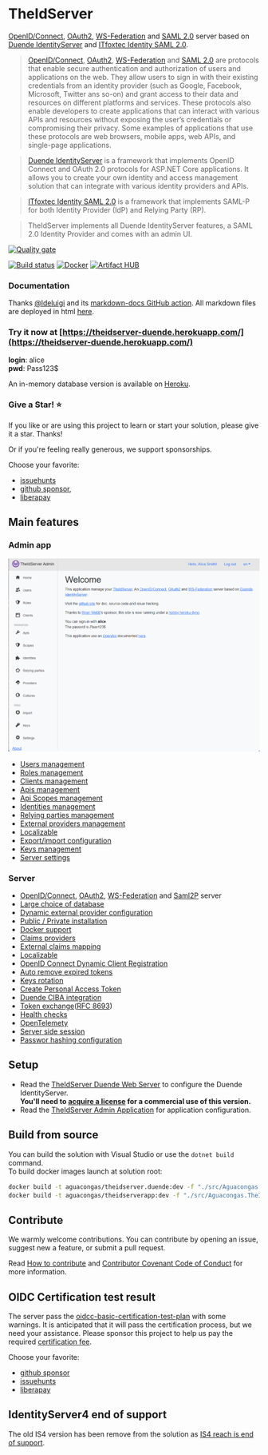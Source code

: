# TheIdServer

[OpenID/Connect](https://openid.net/connect/), [OAuth2](https://oauth.net/2/), [WS-Federation](https://docs.oasis-open.org/wsfed/federation/v1.2/os/ws-federation-1.2-spec-os.html) and [SAML 2.0](http://docs.oasis-open.org/security/saml/v2.0/sstc-saml-approved-errata-2.0.html) server based on [Duende IdentityServer](https://duendesoftware.com/products/identityserver) and [ITfoxtec Identity SAML 2.0](https://www.itfoxtec.com/IdentitySaml2).

> [OpenID/Connect](https://openid.net/connect/), [OAuth2](https://oauth.net/2/), [WS-Federation](https://docs.oasis-open.org/wsfed/federation/v1.2/os/ws-federation-1.2-spec-os.html) and [SAML 2.0](http://docs.oasis-open.org/security/saml/v2.0/sstc-saml-approved-errata-2.0.html) are protocols that enable secure authentication and authorization of users and applications on the web. They allow users to sign in with their existing credentials from an identity provider (such as Google, Facebook, Microsoft, Twitter ans so-on) and grant access to their data and resources on different platforms and services. These protocols also enable developers to create applications that can interact with various APIs and resources without exposing the user’s credentials or compromising their privacy. Some examples of applications that use these protocols are web browsers, mobile apps, web APIs, and single-page applications.

> [Duende IdentityServer](https://duendesoftware.com/products/identityserver) is a framework that implements OpenID Connect and OAuth 2.0 protocols for ASP.NET Core applications. It allows you to create your own identity and access management solution that can integrate with various identity providers and APIs.

> [ITfoxtec Identity SAML 2.0](https://www.itfoxtec.com/IdentitySaml2) is a framework that implements SAML-P for both Identity Provider (IdP) and Relying Party (RP).

> TheIdServer implements all Duende IdentityServer features, a SAML 2.0 Identity Provider and comes with an admin UI.

[![Quality gate](https://sonarcloud.io/api/project_badges/quality_gate?project=aguacongas_TheIdServer)](https://sonarcloud.io/dashboard?id=aguacongas_TheIdServer)

[![Build status](https://ci.appveyor.com/api/projects/status/hutfs4sy38fy9ca7?svg=true)](https://ci.appveyor.com/project/aguacongas/theidserver) [![Docker](https://github.com/Aguafrommars/TheIdServer/actions/workflows/docker.yml/badge.svg)](https://github.com/Aguafrommars/TheIdServer/actions/workflows/docker.yml) [![Artifact HUB](https://img.shields.io/endpoint?url=https://artifacthub.io/badge/repository/aguafrommars)](https://artifacthub.io/packages/search?repo=aguafrommars)

### Documentation

Thanks [@ldeluigi](https://github.com/ldeluigi) and its [markdown-docs GitHub action](https://github.com/ldeluigi/markdown-docs). All markdown files are deployed in html [here](https://aguafrommars.github.io/TheIdServer/).

### Try it now at [https://theidserver-duende.herokuapp.com/](https://theidserver-duende.herokuapp.com/)

**login**: alice  
**pwd**: Pass123$

An in-memory database version is available on [Heroku](https://www.heroku.com/).

### Give a Star! :star:

If you like or are using this project to learn or start your solution, please give it a star. Thanks!

Or if you're feeling really generous, we support sponsorships.

Choose your favorite:

* [issuehunts](https://issuehunt.io/r/Aguafrommars/TheIdServer/issues/170)
* [github sponsor](https://github.com/sponsors/aguacongas),
* [liberapay](https://liberapay.com/aguacongas)

## Main features

### Admin app
![home](https://raw.githubusercontent.com/Aguafrommars/TheIdServer/master/doc/assets/home.png)

* [Users management](https://github.com/Aguafrommars/TheIdServer/tree/master/doc/USER.md)
* [Roles management](https://github.com/Aguafrommars/TheIdServer/tree/master/doc/ROLE.md)
* [Clients management](https://github.com/Aguafrommars/TheIdServer/tree/master/doc/CLIENT.md)
* [Apis management](https://github.com/Aguafrommars/TheIdServer/tree/master/doc/API.md)
* [Api Scopes management](https://github.com/Aguafrommars/TheIdServer/tree/master/doc/SCOPE.md)
* [Identities management](https://github.com/Aguafrommars/TheIdServer/tree/master/doc/IDENTITY.md)
* [Relying parties management](https://github.com/Aguafrommars/TheIdServer/tree/master/doc/RELYING-PARTY.md)
* [External providers management](https://github.com/Aguafrommars/TheIdServer/tree/master/doc/PROVIDER.md)
* [Localizable](https://github.com/Aguafrommars/TheIdServer/tree/master/doc/LOCALIZATION.md)
* [Export/import configuration](https://github.com/Aguafrommars/TheIdServer/tree/master/doc/EXPORT_IMPORT.md)
* [Keys management](https://github.com/Aguafrommars/TheIdServer/tree/master/doc/KEYS.md)
* [Server settings](https://github.com/Aguafrommars/TheIdServer/tree/master/doc/SETTINGS.md)

### Server

* [OpenID/Connect](https://openid.net/connect/), [OAuth2](https://oauth.net/2/), [WS-Federation](https://docs.oasis-open.org/wsfed/federation/v1.2/os/ws-federation-1.2-spec-os.html) and [Saml2P](http://docs.oasis-open.org/security/saml/v2.0/sstc-saml-approved-errata-2.0.html) server
* [Large choice of database](https://github.com/Aguafrommars/TheIdServer/blob/master/doc/SERVER.md#using-entity-framework-core)
* [Dynamic external provider configuration](https://github.com/Aguafrommars/TheIdServer/tree/master/doc/SERVER.md#configure-the-provider-hub)
* [Public / Private installation](https://github.com/Aguafrommars/TheIdServer/tree/master/doc/SERVER.md#using-the-api)
* [Docker support](https://github.com/Aguafrommars/TheIdServer/tree/master/doc/SERVER.md#from-docker)
* [Claims providers](https://github.com/Aguafrommars/TheIdServer/tree/master/doc/CLAIMS_PROVIDER.md)
* [External claims mapping](https://github.com/Aguafrommars/TheIdServer/tree/master/doc/EXTERNAL_CLAIMS_MAPPING.md)
* [Localizable](https://github.com/Aguafrommars/TheIdServer/tree/master/doc/LOCALIZATION.md)
* [OpenID Connect Dynamic Client Registration](https://openid.net/specs/openid-connect-registration-1_0.html)
* [Auto remove expired tokens](https://github.com/Aguafrommars/TheIdServer/tree/master/doc/SERVER.md#configure-token-cleaner)
* [Keys rotation](https://github.com/Aguafrommars/TheIdServer/tree/master/doc/KEYS_ROTATION.md)
* [Create Personal Access Token](https://github.com/Aguafrommars/TheIdServer/tree/master/doc/PAT.md)
* [Duende CIBA integration](https://github.com/Aguafrommars/TheIdServer/tree/master/doc/CIBA.md)
* [Token exchange](https://datatracker.ietf.org/doc/html/rfc8693)([RFC 8693](https://datatracker.ietf.org/doc/html/rfc8693))
* [Health checks](https://github.com/Aguafrommars/TheIdServer/tree/master/doc/SERVER.md#health-checks)
* [OpenTelemety](https://github.com/Aguafrommars/TheIdServer/tree/master/doc/OPEN_TELEMETRY.md)
* [Server side session](https://github.com/Aguafrommars/TheIdServer/tree/master/doc/SERVER_SIDE_SESSIONS.md)
* [Passwor hashing configuration](https://github.com/Aguafrommars/TheIdServer/tree/master/doc/SERVER.md#configure-password-hashers-options)
  
  
## Setup

* Read the [TheIdServer Duende Web Server](doc/SERVER.md) to configure the Duende IdentityServer.  
**You'll need to [acquire a license](https://duendesoftware.com/products/identityserver#pricing) for a commercial use of this version.**
* Read the [TheIdServer Admin Application](doc/ADMINAPP.md) for application configuration.  

## Build from source

You can build the solution with Visual Studio or use the `dotnet build` command.  
To build docker images launch at solution root: 

```bash
docker build -t aguacongas/theidserver.duende:dev -f "./src/Aguacongas.TheIdServer.Duende/Dockerfile" .
docker build -t aguacongas/theidserverapp:dev -f "./src/Aguacongas.TheIdServer.BlazorApp/Dockerfile" .
```

## Contribute

We warmly welcome contributions. You can contribute by opening an issue, suggest new a feature, or submit a pull request.

Read [How to contribute](https://github.com/Aguafrommars/TheIdServer/tree/master/CONTRIBUTING.md) and [Contributor Covenant Code of Conduct](https://github.com/Aguafrommars/TheIdServer/tree/master/CODE_OF_CONDUCT.md) for more information.

## OIDC Certification test result

The server pass the [oidcc-basic-certification-test-plan](
https://www.certification.openid.net/plan-detail.html?plan=ZKco5LJhicIlT&public=true) with some warnings. It is anticipated that it will pass the certification process, but we need your assistance. Please sponsor this project to help us pay the required [certification fee](https://openid.net/certification/fees/).

Choose your favorite:

* [github sponsor](https://github.com/sponsors/aguacongas/sponsorships?sponsor=aguacongas&tier_id=151490)
* [issuehunts](https://issuehunt.io/r/Aguafrommars/TheIdServer/issues/170)
* [liberapay](https://liberapay.com/aguacongas)

## IdentityServer4 end of support

The old IS4 version has been remove from the solution as [IS4 reach is end of support](https://github.com/IdentityServer/IdentityServer4#important-update).
